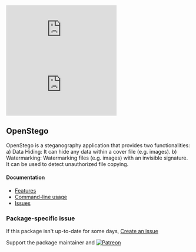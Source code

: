 [![](https://img.shields.io/chocolatey/v/openstego.install?color=green&label=openstego)](https://chocolatey.org/packages/openstego.install) [![](https://img.shields.io/chocolatey/dt/openstego.install)](https://chocolatey.org/packages/openstego.install)

## OpenStego

OpenStego is a steganography application that provides two functionalities: a) Data Hiding: It can hide any data within a cover file (e.g. images). b) Watermarking: Watermarking files (e.g. images) with an invisible signature. It can be used to detect unauthorized file copying.

#### Documentation
* [Features](https://www.openstego.com/features.html)
* [Command-line usage](https://www.openstego.com/cmdline.html)
* [Issues](https://github.com/syvaidya/openstego/issues)

### Package-specific issue
If this package isn't up-to-date for some days, [Create an issue](https://github.com/tunisiano187/Chocolatey-packages/issues/new/choose)

Support the package maintainer and [![Patreon](https://cdn.jsdelivr.net/gh/tunisiano187/Chocolatey-packages@d15c4e19c709e7148588d4523ffc6dd3cd3c7e5e/icons/patreon.png)](https://www.patreon.com/tunisiano)
